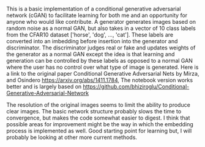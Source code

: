 This is a basic implementation of a conditional generative adversarial network (cGAN) to facilitate learning for both me and an opportunity for anyone who would like contribute. A generator generates images based on random noise as a normal GAN, but also takes in a vector of 10 class labels from the CFAR10 dataset ['horse', 'dog', ..., 'cat']. These labels are converted into an imbedding before insertion into the generator and discriminator.  The discriminator judges real or fake and updates weights of the generator as a normal GAN except the idea is that learning and generation can be controlled by these labels as opposed to a normal GAN where the user has no control over what type of image is generated. Here is a link to the original paper Conditional Generative Adversarial Nets by Mirza, and Osindero https://arxiv.org/abs/1411.1784, The notebook version works better and is largely based on https://github.com/bhiziroglu/Conditional-Generative-Adversarial-Network 

The resolution of the original images seems to limit the ability to produce clear images. The basic network structure probably slows the time to convergence, but makes the code somewhat easier to digest. I think that possible areas for improvement might be the way in which the embedding process is implemented as well. Good starting point for learning but, I will probably be looking at other more current methods. 

